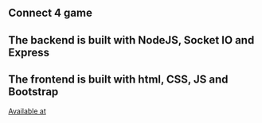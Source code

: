 ## Connect 4 game

## The backend is built with NodeJS, Socket IO and Express

## The frontend is built with html, CSS, JS and Bootstrap

[Available at](https://reverent-dijkstra-1a100f.netlify.app/)
